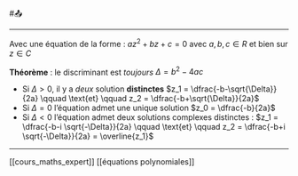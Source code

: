 #📤 
___
Avec une équation de la forme : $az^{2}+ bz + c=0$ avec $a,b,c \in R$ et bien sur $z \in C$

**Théorème** :
le discriminant est *toujours* $\Delta=b^2-4ac$
- Si $\Delta > 0$, il y a *deux* solution **distinctes** $z_1 = \dfrac{-b-\sqrt{\Delta}}{2a} \qquad \text{et} \qquad z_2 = \dfrac{-b+\sqrt{\Delta}}{2a}$
- Si $\Delta=0$ l’équation admet une unique solution $z_0 = \dfrac{-b}{2a}$
- Si $\Delta<0$ l’équation admet deux solutions complexes distinctes : $z_1 = \dfrac{-b-i \sqrt{-\Delta}}{2a} \qquad \text{et} \qquad z_2 = \dfrac{-b+i \sqrt{-\Delta}}{2a} = \overline{z_1}$ 

---
[[cours_maths_expert]] [[équations polynomiales]]
